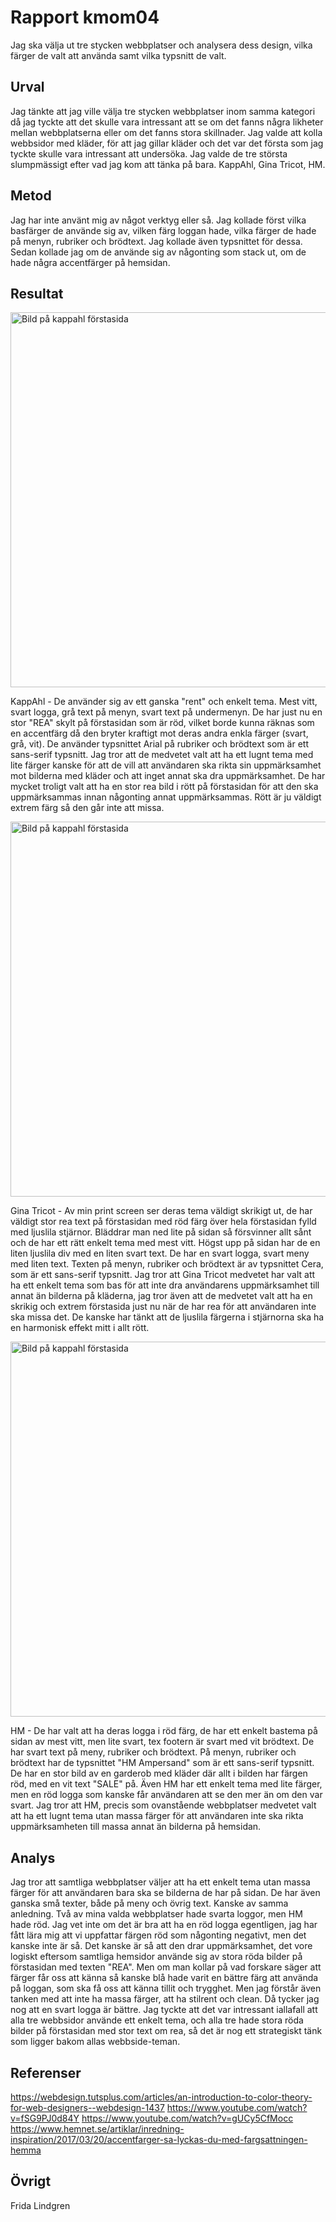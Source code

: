 ---
---
Rapport kmom04
=========================

Jag ska välja ut tre stycken webbplatser och analysera dess design, vilka färger de valt att använda samt vilka typsnitt de valt.

Urval
-----------------------

Jag tänkte att jag ville välja tre stycken webbplatser inom samma kategori då jag tyckte att det skulle vara intressant att se om det fanns några likheter mellan webbplatserna eller om det fanns stora skillnader. Jag valde att kolla webbsidor med kläder, för att jag gillar kläder och det var det första som jag tyckte skulle vara intressant att undersöka. Jag valde de tre största slumpmässigt efter vad jag kom att tänka på bara. KappAhl, Gina Tricot, HM. 

Metod
-----------------------

Jag har inte använt mig av något verktyg eller så. Jag kollade först vilka basfärger de använde sig av, vilken färg loggan hade, vilka färger de hade på menyn, rubriker och brödtext. Jag kollade även typsnittet för dessa. Sedan kollade jag om de använde sig av någonting som stack ut, om de hade några accentfärger på hemsidan.

Resultat
-----------------------

<img src="img/kappahl.png" alt="Bild på kappahl förstasida" style="width: 600px">

KappAhl - De använder sig av ett ganska "rent" och enkelt tema. Mest vitt, svart logga, grå text på menyn, svart text på undermenyn. De har just nu en stor "REA" skylt på förstasidan som är röd, vilket borde kunna räknas som en accentfärg då den bryter kraftigt mot deras andra enkla färger (svart, grå, vit). De använder typsnittet Arial på rubriker och brödtext som är ett sans-serif typsnitt. Jag tror att de medvetet valt att ha ett lugnt tema med lite färger kanske för att de vill att användaren ska rikta sin uppmärksamhet mot bilderna med kläder och att inget annat ska dra uppmärksamhet. De har mycket troligt valt att ha en stor rea bild i rött på förstasidan för att den ska uppmärksammas innan någonting annat uppmärksammas. Rött är ju väldigt extrem färg så den går inte att missa.

<img src="img/ginatricot.png" alt="Bild på kappahl förstasida" style="width: 600px">

Gina Tricot - Av min print screen ser deras tema väldigt skrikigt ut, de har väldigt stor rea text på förstasidan med röd färg över hela förstasidan fylld med ljuslila stjärnor. Bläddrar man ned lite på sidan så försvinner allt sånt och de har ett rätt enkelt tema med mest vitt. Högst upp på sidan har de en liten ljuslila div med en liten svart text. De har en svart logga, svart meny med liten text. Texten på menyn, rubriker och brödtext är av typsnittet Cera, som är ett sans-serif typsnitt. Jag tror att Gina Tricot medvetet har valt att ha ett enkelt tema som bas för att inte dra användarens uppmärksamhet till annat än bilderna på kläderna, jag tror även att de medvetet valt att ha en skrikig och extrem förstasida just nu när de har rea för att användaren inte ska missa det. De kanske har tänkt att de ljuslila färgerna i stjärnorna ska ha en harmonisk effekt mitt i allt rött.

<img src="img/hm.png" alt="Bild på kappahl förstasida" style="width: 600px">

HM - De har valt att ha deras logga i röd färg, de har ett enkelt bastema på sidan av mest vitt, men lite svart, tex footern är svart med vit brödtext. De har svart text på meny, rubriker och brödtext. På menyn, rubriker och brödtext har de typsnittet "HM Ampersand" som är ett sans-serif typsnitt. De har en stor bild av en garderob med kläder där allt i bilden har färgen röd, med en vit text "SALE" på. Även HM har ett enkelt tema med lite färger, men en röd logga som kanske får användaren att se den mer än om den var svart. Jag tror att HM, precis som ovanstående webbplatser medvetet valt att ha ett lugnt tema utan massa färger för att användaren inte ska rikta uppmärksamheten till massa annat än bilderna på hemsidan.

Analys
-----------------------

Jag tror att samtliga webbplatser väljer att ha ett enkelt tema utan massa färger för att användaren bara ska se bilderna de har på sidan. De har även ganska små texter, både på meny och övrig text. Kanske av samma anledning. Två av mina valda webbplatser hade svarta loggor, men HM hade röd. Jag vet inte om det är bra att ha en röd logga egentligen, jag har fått lära mig att vi uppfattar färgen röd som någonting negativt, men det kanske inte är så. Det kanske är så att den drar uppmärksamhet, det vore logiskt eftersom samtliga hemsidor använde sig av stora röda bilder på förstasidan med texten "REA". Men om man kollar på vad forskare säger att färger får oss att känna så kanske blå hade varit en bättre färg att använda på loggan, som ska få oss att känna tillit och trygghet. Men jag förstår även tanken med att inte ha massa färger, att ha stilrent och clean. Då tycker jag nog att en svart logga är bättre.
Jag tyckte att det var intressant iallafall att alla tre webbsidor använde ett enkelt tema, och alla tre hade stora röda bilder på förstasidan med stor text om rea, så det är nog ett strategiskt tänk som ligger bakom allas webbside-teman.

Referenser
-----------------------

https://webdesign.tutsplus.com/articles/an-introduction-to-color-theory-for-web-designers--webdesign-1437
https://www.youtube.com/watch?v=fSG9PJ0d84Y
https://www.youtube.com/watch?v=gUCy5CfMocc
https://www.hemnet.se/artiklar/inredning-inspiration/2017/03/20/accentfarger-sa-lyckas-du-med-fargsattningen-hemma

Övrigt
-----------------------

Frida Lindgren
